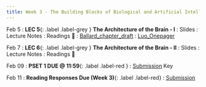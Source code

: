 ```yaml
---
title: Week 3 - The Building Blocks of Biological and Artificial Intelligence (Cont'd)
---
```


Feb 5
: **LEC 5**{: .label .label-grey } **The Architecture of the Brain - I**
     : Slides
: Lecture Notes
: Readings 📖 
: [Ballard_chapter_draft](https://canvas.harvard.edu/files/19333057/download?download_frd=1)
: [Luo_Onepager](https://canvas.harvard.edu/files/19333059/download?download_frd=1)

Feb 7
:  **LEC 6**{: .label .label-grey } **The Architecture of the Brain - II**
     : Slides
: Lecture Notes
: Readings 📖

<!--
: *Blog Post - A Beginner Introduction to Neural Networks*
: *Using Neural Nets to Recognize Handwritten Digits*
🎥
-->

Feb 09
:  **PSET 1 DUE @ 11:59**{: .label .label-red } 
    : [Submission](https://canvas.harvard.edu/courses/129605/assignments/794046) Key

Feb 11
: **Reading Responses Due (Week 3)**{: .label .label-red}
     : [Submission](https://canvas.harvard.edu/courses/129605/assignments/794072)
